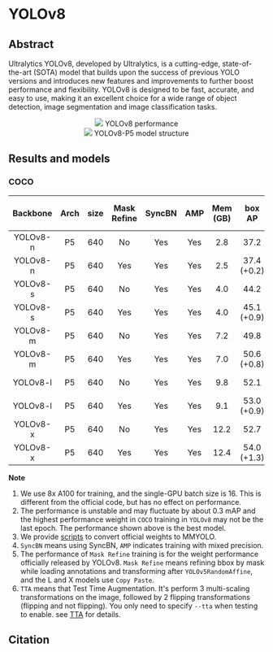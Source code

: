 # YOLOv8

<!-- [ALGORITHM] -->

## Abstract

Ultralytics YOLOv8, developed by Ultralytics, is a cutting-edge, state-of-the-art (SOTA) model that builds upon the success of previous YOLO versions and introduces new features and improvements to further boost performance and flexibility. YOLOv8 is designed to be fast, accurate, and easy to use, making it an excellent choice for a wide range of object detection, image segmentation and image classification tasks.

<div align=center>
<img src="https://user-images.githubusercontent.com/17425982/212812246-51dc029c-e892-455d-86b4-946b5d03957a.png"/>
YOLOv8 performance
</div>

<div align=center>
<img src="https://user-images.githubusercontent.com/27466624/222869864-1955f054-aa6d-4a80-aed3-92f30af28849.jpg"/>
YOLOv8-P5 model structure
</div>

## Results and models

### COCO

| Backbone | Arch | size | Mask Refine | SyncBN | AMP | Mem (GB) |   box AP    | TTA box AP |                             Config                              |                                                                                                                                                                                   Download                                                                                                                                                                                   |
| :------: | :--: | :--: | :---------: | :----: | :-: | :------: | :---------: | :--------: | :-------------------------------------------------------------: | :--------------------------------------------------------------------------------------------------------------------------------------------------------------------------------------------------------------------------------------------------------------------------------------------------------------------------------------------------------------------------: |
| YOLOv8-n |  P5  | 640  |     No      |  Yes   | Yes |   2.8    |    37.2     |            |       [config](yolov8_n_syncbn_fast_8xb16-500e_coco.py)       |                         [model](https://download.openmmlab.com/mmyolo/v0/yolov8/yolov8_n_syncbn_fast_8xb16-500e_coco/yolov8_n_syncbn_fast_8xb16-500e_coco_20230114_131804-88c11cdb.pth) \| [log](https://download.openmmlab.com/mmyolo/v0/yolov8/yolov8_n_syncbn_fast_8xb16-500e_coco/yolov8_n_syncbn_fast_8xb16-500e_coco_20230114_131804.log.json)                         |
| YOLOv8-n |  P5  | 640  |     Yes     |  Yes   | Yes |   2.5    | 37.4 (+0.2) |    39.9    | [config](yolov8_n_mask-refine_syncbn_fast_8xb16-500e_coco.py) | [model](https://download.openmmlab.com/mmyolo/v0/yolov8/yolov8_n_mask-refine_syncbn_fast_8xb16-500e_coco/yolov8_n_mask-refine_syncbn_fast_8xb16-500e_coco_20230216_101206-b975b1cd.pth) \| [log](https://download.openmmlab.com/mmyolo/v0/yolov8/yolov8_n_mask-refine_syncbn_fast_8xb16-500e_coco/yolov8_n_mask-refine_syncbn_fast_8xb16-500e_coco_20230216_101206.log.json) |
| YOLOv8-s |  P5  | 640  |     No      |  Yes   | Yes |   4.0    |    44.2     |            |       [config](yolov8_s_syncbn_fast_8xb16-500e_coco.py)       |                         [model](https://download.openmmlab.com/mmyolo/v0/yolov8/yolov8_s_syncbn_fast_8xb16-500e_coco/yolov8_s_syncbn_fast_8xb16-500e_coco_20230117_180101-5aa5f0f1.pth) \| [log](https://download.openmmlab.com/mmyolo/v0/yolov8/yolov8_s_syncbn_fast_8xb16-500e_coco/yolov8_s_syncbn_fast_8xb16-500e_coco_20230117_180101.log.json)                         |
| YOLOv8-s |  P5  | 640  |     Yes     |  Yes   | Yes |   4.0    | 45.1 (+0.9) |    46.8    | [config](yolov8_s_mask-refine_syncbn_fast_8xb16-500e_coco.py) | [model](https://download.openmmlab.com/mmyolo/v0/yolov8/yolov8_s_mask-refine_syncbn_fast_8xb16-500e_coco/yolov8_s_mask-refine_syncbn_fast_8xb16-500e_coco_20230216_095938-ce3c1b3f.pth) \| [log](https://download.openmmlab.com/mmyolo/v0/yolov8/yolov8_s_mask-refine_syncbn_fast_8xb16-500e_coco/yolov8_s_mask-refine_syncbn_fast_8xb16-500e_coco_20230216_095938.log.json) |
| YOLOv8-m |  P5  | 640  |     No      |  Yes   | Yes |   7.2    |    49.8     |            |       [config](yolov8_m_syncbn_fast_8xb16-500e_coco.py)       |                         [model](https://download.openmmlab.com/mmyolo/v0/yolov8/yolov8_m_syncbn_fast_8xb16-500e_coco/yolov8_m_syncbn_fast_8xb16-500e_coco_20230115_192200-c22e560a.pth) \| [log](https://download.openmmlab.com/mmyolo/v0/yolov8/yolov8_m_syncbn_fast_8xb16-500e_coco/yolov8_m_syncbn_fast_8xb16-500e_coco_20230115_192200.log.json)                         |
| YOLOv8-m |  P5  | 640  |     Yes     |  Yes   | Yes |   7.0    | 50.6 (+0.8) |    52.3    | [config](yolov8_m_mask-refine_syncbn_fast_8xb16-500e_coco.py) | [model](https://download.openmmlab.com/mmyolo/v0/yolov8/yolov8_m_mask-refine_syncbn_fast_8xb16-500e_coco/yolov8_m_mask-refine_syncbn_fast_8xb16-500e_coco_20230216_223400-f40abfcd.pth) \| [log](https://download.openmmlab.com/mmyolo/v0/yolov8/yolov8_m_mask-refine_syncbn_fast_8xb16-500e_coco/yolov8_m_mask-refine_syncbn_fast_8xb16-500e_coco_20230216_223400.log.json) |
| YOLOv8-l |  P5  | 640  |     No      |  Yes   | Yes |   9.8    |    52.1     |            |       [config](yolov8_l_syncbn_fast_8xb16-500e_coco.py)       |                         [model](https://download.openmmlab.com/mmyolo/v0/yolov8/yolov8_l_syncbn_fast_8xb16-500e_coco/yolov8_l_syncbn_fast_8xb16-500e_coco_20230217_182526-189611b6.pth) \| [log](https://download.openmmlab.com/mmyolo/v0/yolov8/yolov8_l_syncbn_fast_8xb16-500e_coco/yolov8_l_syncbn_fast_8xb16-500e_coco_20230217_182526.log.json)                         |
| YOLOv8-l |  P5  | 640  |     Yes     |  Yes   | Yes |   9.1    | 53.0 (+0.9) |    54.4    | [config](yolov8_l_mask-refine_syncbn_fast_8xb16-500e_coco.py) | [model](https://download.openmmlab.com/mmyolo/v0/yolov8/yolov8_l_mask-refine_syncbn_fast_8xb16-500e_coco/yolov8_l_mask-refine_syncbn_fast_8xb16-500e_coco_20230217_120100-5881dec4.pth) \| [log](https://download.openmmlab.com/mmyolo/v0/yolov8/yolov8_l_mask-refine_syncbn_fast_8xb16-500e_coco/yolov8_l_mask-refine_syncbn_fast_8xb16-500e_coco_20230217_120100.log.json) |
| YOLOv8-x |  P5  | 640  |     No      |  Yes   | Yes |   12.2   |    52.7     |            |       [config](yolov8_x_syncbn_fast_8xb16-500e_coco.py)       |                         [model](https://download.openmmlab.com/mmyolo/v0/yolov8/yolov8_x_syncbn_fast_8xb16-500e_coco/yolov8_x_syncbn_fast_8xb16-500e_coco_20230218_023338-5674673c.pth) \| [log](https://download.openmmlab.com/mmyolo/v0/yolov8/yolov8_x_syncbn_fast_8xb16-500e_coco/yolov8_x_syncbn_fast_8xb16-500e_coco_20230218_023338.log.json)                         |
| YOLOv8-x |  P5  | 640  |     Yes     |  Yes   | Yes |   12.4   | 54.0 (+1.3) |    55.0    | [config](yolov8_x_mask-refine_syncbn_fast_8xb16-500e_coco.py) | [model](https://download.openmmlab.com/mmyolo/v0/yolov8/yolov8_x_mask-refine_syncbn_fast_8xb16-500e_coco/yolov8_x_mask-refine_syncbn_fast_8xb16-500e_coco_20230217_120411-079ca8d1.pth) \| [log](https://download.openmmlab.com/mmyolo/v0/yolov8/yolov8_x_mask-refine_syncbn_fast_8xb16-500e_coco/yolov8_x_mask-refine_syncbn_fast_8xb16-500e_coco_20230217_120411.log.json) |

**Note**

1. We use 8x A100 for training, and the single-GPU batch size is 16. This is different from the official code, but has no effect on performance.
2. The performance is unstable and may fluctuate by about 0.3 mAP and the highest performance weight in `COCO` training in `YOLOv8` may not be the last epoch. The performance shown above is the best model.
3. We provide [scripts](https://github.com/open-mmlab/mmyolo/tree/dev/tools/model_converters/yolov8_to_mmyolo.py) to convert official weights to MMYOLO.
4. `SyncBN` means using SyncBN, `AMP` indicates training with mixed precision.
5. The performance of `Mask Refine` training is for the weight performance officially released by YOLOv8. `Mask Refine` means refining bbox by mask while loading annotations and transforming after `YOLOv5RandomAffine`, and the L and X models use `Copy Paste`.
6. `TTA` means that Test Time Augmentation. It's perform 3 multi-scaling transformations on the image, followed by 2 flipping transformations (flipping and not flipping). You only need to specify `--tta` when testing to enable.  see [TTA](https://github.com/open-mmlab/mmyolo/blob/dev/docs/en/common_usage/tta.md) for details.

## Citation
